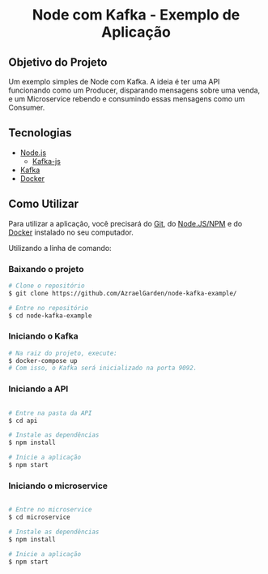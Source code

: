 <h1 align="center">
    Node com Kafka - Exemplo de Aplicação
</h1>

## Objetivo do Projeto
Um exemplo simples de Node com Kafka.
A ideia é ter uma API funcionando como um Producer, disparando mensagens sobre uma venda, e um Microservice rebendo e consumindo essas mensagens como um Consumer.

## Tecnologias
- [Node.js](https://nodejs.org/en/)
    - [Kafka-js](https://kafka.js.org/)
- [Kafka](https://kafka.apache.org/)
- [Docker](https://www.docker.com/)

## Como Utilizar
Para utilizar a aplicação, você precisará do [Git](https://git-scm.com), do [Node.JS/NPM](https://nodejs.org/en/) e do [Docker](https://www.docker.com/) instalado no seu computador.

Utilizando a linha de comando:

### Baixando o projeto
```bash
# Clone o repositório
$ git clone https://github.com/AzraelGarden/node-kafka-example/

# Entre no repositório
$ cd node-kafka-example
```

### Iniciando o Kafka
```bash
# Na raiz do projeto, execute:
$ docker-compose up
# Com isso, o Kafka será inicializado na porta 9092.
```

### Iniciando a API
```bash

# Entre na pasta da API
$ cd api

# Instale as dependências
$ npm install

# Inicie a aplicação
$ npm start
```

### Iniciando o microservice
```bash

# Entre no microservice
$ cd microservice

# Instale as dependências
$ npm install

# Inicie a aplicação
$ npm start
```
